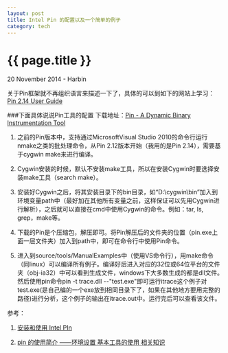 ```yaml
---
layout: post
title: Intel Pin 的配置以及一个简单的例子
category: tech
---
```


{{ page.title }}
================
<p class="meta">20 November 2014 - Harbin</p>

关于Pin框架就不再组织语言来描述一下了，具体的可以到如下的网站上学习：
[Pin 2.14 User Guide](https://software.intel.com/sites/landingpage/pintool/docs/67254/Pin/html/)

###下面具体说说Pin工具的配置
下载地址：[Pin - A Dynamic Binary Instrumentation Tool](https://software.intel.com/en-us/articles/pin-a-dynamic-binary-instrumentation-tool "Pin - A Dynamic Binary Instrumentation Tool")
1.	之前的Pin版本中，支持通过MicrosoftVisual Studio 2010的命令行运行nmake之类的批处理命令，从Pin 2.12版本开始（我用的是Pin 2.14），需要基于cygwin make来进行编译。

2.	Cygwin安装的时候，默认不安装make工具，所以在安装Cygwin时要选择安装make工具（search make）。

3.	安装好Cygwin之后，将其安装目录下的bin目录，如“D:\cygwin\bin”加入到环境变量path中（最好加在其他所有变量之前，这样保证可以先用Cygwin进行解析），之后就可以直接在cmd中使用Cygwin的命令。例如：tar, ls, grep，make等。

4.	下载的Pin是个压缩包，解压即可。将Pin解压后的文件夹的位置（pin.exe上面一层文件夹）加入到path中，即可在命令行中使用Pin命令。

5.	进入到source/tools/ManualExamples中（使用VS命令行），用make命令（同linux）可以编译所有例子。编译好后进入对应的32位或64位平台的文件夹（obj-ia32）中可以看到生成文件，windows下大多数生成的都是dll文件。然后使用pin命令pin -t trace.dll --"test.exe"即可运行itrace这个例子对test.exe(是自己编的一个exe放到相同目录下了，如果在其他地方要用完整的路径)进行分析，这个例子的输出在itrace.out中。运行完后可以查看该文件。




参考：
1.	[安装和使用 Intel PIn](http://www.xuebuyuan.com/2005064.html)

2.	[pin 的使用简介 ——环境设置 基本工具的使用 相关知识](http://blog.csdn.net/familyvirtue/article/details/7768921)